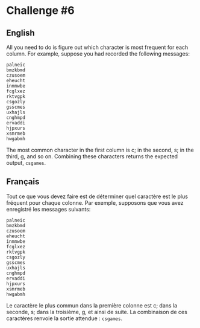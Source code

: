 # Challenge #6
## English
All you need to do is figure out which character is most frequent for each column. For example, suppose you had recorded the following messages:

```
palneic
bmzkbmd
czusoem
eheucht
innmwbe
fcglxez
rktvgpk
csgozly
gsscmes
uxhajls
cnghmpd
ervaddi
hjpxurs
xsmrmeb
hwgabmh
```
The most common character in the first column is c; in the second, s; in the third, g, and so on. Combining these characters returns the expected output, ```csgames```.

## Français
Tout ce que vous devez faire est de déterminer quel caractère est le plus fréquent pour chaque colonne. Par exemple, supposons que vous avez enregistré les messages suivants:

```
palneic
bmzkbmd
czusoem
eheucht
innmwbe
fcglxez
rktvgpk
csgozly
gsscmes
uxhajls
cnghmpd
ervaddi
hjpxurs
xsmrmeb
hwgabmh
```
Le caractère le plus commun dans la première colonne est c; dans la seconde, s; dans la troisième, g, et ainsi de suite. La combinaison de ces caractères renvoie la sortie attendue : ```csgames```.
